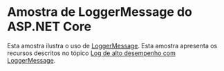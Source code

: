 # <a name="aspnet-core-loggermessage-sample"></a>Amostra de LoggerMessage do ASP.NET Core

Esta amostra ilustra o uso de [LoggerMessage](https://docs.microsoft.com/dotnet/api/microsoft.extensions.logging.loggermessage). Esta amostra apresenta os recursos descritos no tópico [Log de alto desempenho com LoggerMessage](https://docs.microsoft.com/aspnet/core/fundamentals/logging/loggermessage).
